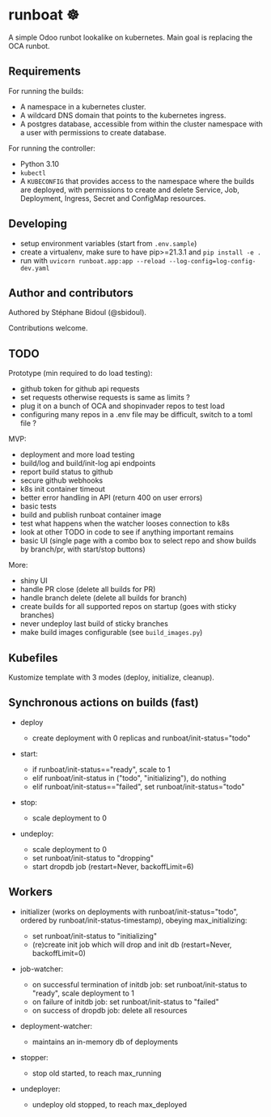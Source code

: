 # runboat ☸️

A simple Odoo runbot lookalike on kubernetes. Main goal is replacing the OCA runbot.

## Requirements

For running the builds:

- A namespace in a kubernetes cluster.
- A wildcard DNS domain that points to the kubernetes ingress.
- A postgres database, accessible from within the cluster namespace with a user with
  permissions to create database.

For running the controller:

- Python 3.10
- `kubectl`
- A `KUBECONFIG` that provides access to the namespace where the builds are deployed,
  with permissions to create and delete Service, Job, Deployment, Ingress, Secret and
  ConfigMap resources.

## Developing

- setup environment variables (start from `.env.sample`)
- create a virtualenv, make sure to have pip>=21.3.1 and `pip install -e .`
- run with `uvicorn runboat.app:app --reload --log-config=log-config-dev.yaml`

## Author and contributors

Authored by Stéphane Bidoul (@sbidoul).

Contributions welcome.

## TODO

Prototype (min required to do load testing):

- github token for github api requests
- set requests otherwise requests is same as limits ?
- plug it on a bunch of OCA and shopinvader repos to test load
- configuring many repos in a .env file may be difficult, switch to a toml file ?

MVP:

- deployment and more load testing
- build/log and build/init-log api endpoints
- report build status to github
- secure github webhooks
- k8s init container timeout
- better error handling in API (return 400 on user errors)
- basic tests
- build and publish runboat container image
- test what happens when the watcher looses connection to k8s
- look at other TODO in code to see if anything important remains
- basic UI (single page with a combo box to select repo and show builds by branch/pr,
  with start/stop buttons)

More:

- shiny UI
- handle PR close (delete all builds for PR)
- handle branch delete (delete all builds for branch)
- create builds for all supported repos on startup (goes with sticky branches)
- never undeploy last build of sticky branches
- make build images configurable (see `build_images.py`)


## Kubefiles

Kustomize template with 3 modes (deploy, initialize, cleanup).

## Synchronous actions on builds (fast)

- deploy

  - create deployment with 0 replicas and runboat/init-status="todo"

- start:

  - if runboat/init-status=="ready", scale to 1
  - elif runboat/init-status in ("todo", "initializing"), do nothing
  - elif runboat/init-status=="failed", set runboat/init-status="todo"

- stop:

  - scale deployment to 0

- undeploy:

  - scale deployment to 0
  - set runboat/init-status to "dropping"
  - start dropdb job (restart=Never, backoffLimit=6)

## Workers

- initializer (works on deployments with runboat/init-status="todo", ordered by
  runboat/init-status-timestamp), obeying max_initializing:

  - set runboat/init-status to "initializing"
  - (re)create init job which will drop and init db (restart=Never, backoffLimit=0)

- job-watcher:

  - on successful termination of initdb job: set runboat/init-status to "ready", scale
    deployment to 1
  - on failure of initdb job: set runboat/init-status to "failed"
  - on success of dropdb job: delete all resources

- deployment-watcher:

  - maintains an in-memory db of deployments

- stopper:

  - stop old started, to reach max_running

- undeployer:

  - undeploy old stopped, to reach max_deployed
